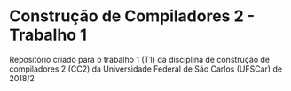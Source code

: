 # Construção de Compiladores 2 - Trabalho 1
Repositório criado para o trabalho 1 (T1) da disciplina de construção de compiladores 2 (CC2) da Universidade Federal de São Carlos (UFSCar) de 2018/2
